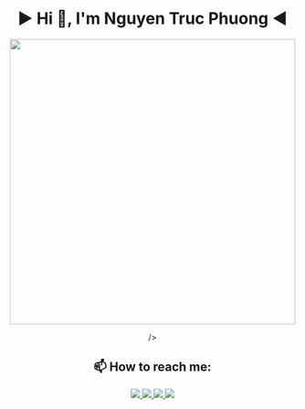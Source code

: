 <div align="center">

# ► **Hi 👋, I'm Nguyen Truc Phuong** ◄  



<p align="center">
  <img src="(https://private-user-images.githubusercontent.com/192780750/398589388-5b4bae97-8ab9-4857-a9e3-e77087bbc44a.jpg?jwt=eyJhbGciOiJIUzI1NiIsInR5cCI6IkpXVCJ9.eyJpc3MiOiJnaXRodWIuY29tIiwiYXVkIjoicmF3LmdpdGh1YnVzZXJjb250ZW50LmNvbSIsImtleSI6ImtleTUiLCJleHAiOjE3MzUzNTAyOTMsIm5iZiI6MTczNTM0OTk5MywicGF0aCI6Ii8xOTI3ODA3NTAvMzk4NTg5Mzg4LTViNGJhZTk3LThhYjktNDg1Ny1hOWUzLWU3NzA4N2JiYzQ0YS5qcGc_WC1BbXotQWxnb3JpdGhtPUFXUzQtSE1BQy1TSEEyNTYmWC1BbXotQ3JlZGVudGlhbD1BS0lBVkNPRFlMU0E1M1BRSzRaQSUyRjIwMjQxMjI4JTJGdXMtZWFzdC0xJTJGczMlMkZhd3M0X3JlcXVlc3QmWC1BbXotRGF0ZT0yMDI0MTIyOFQwMTM5NTNaJlgtQW16LUV4cGlyZXM9MzAwJlgtQW16LVNpZ25hdHVyZT02ZmU4NWNkMTA4YzlmMzM2ZDdiNWQ3NmZjZTc2NWVhYjRkZmU1YmQ2OTIzYjQ2YzhmMzFhMzcwOGQ2OGI5Y2RiJlgtQW16LVNpZ25lZEhlYWRlcnM9aG9zdCJ9.ohrnvhdhGIssNPuqwPKlySJqnmgxzaob2xLaHvzYdq0)](https://private-user-images.githubusercontent.com/192780750/398589388-5b4bae97-8ab9-4857-a9e3-e77087bbc44a.jpg?jwt=eyJhbGciOiJIUzI1NiIsInR5cCI6IkpXVCJ9.eyJpc3MiOiJnaXRodWIuY29tIiwiYXVkIjoicmF3LmdpdGh1YnVzZXJjb250ZW50LmNvbSIsImtleSI6ImtleTUiLCJleHAiOjE3MzUzNTAyOTMsIm5iZiI6MTczNTM0OTk5MywicGF0aCI6Ii8xOTI3ODA3NTAvMzk4NTg5Mzg4LTViNGJhZTk3LThhYjktNDg1Ny1hOWUzLWU3NzA4N2JiYzQ0YS5qcGc_WC1BbXotQWxnb3JpdGhtPUFXUzQtSE1BQy1TSEEyNTYmWC1BbXotQ3JlZGVudGlhbD1BS0lBVkNPRFlMU0E1M1BRSzRaQSUyRjIwMjQxMjI4JTJGdXMtZWFzdC0xJTJGczMlMkZhd3M0X3JlcXVlc3QmWC1BbXotRGF0ZT0yMDI0MTIyOFQwMTM5NTNaJlgtQW16LUV4cGlyZXM9MzAwJlgtQW16LVNpZ25hdHVyZT02ZmU4NWNkMTA4YzlmMzM2ZDdiNWQ3NmZjZTc2NWVhYjRkZmU1YmQ2OTIzYjQ2YzhmMzFhMzcwOGQ2OGI5Y2RiJlgtQW16LVNpZ25lZEhlYWRlcnM9aG9zdCJ9.ohrnvhdhGIssNPuqwPKlySJqnmgxzaob2xLaHvzYdq0)"  width="500">
</p>
/>
<p align="center">
</p>

## 📫 How to reach me:

<p align="center">
  <a href="https://www.facebook.com/truphuooo/" alt="Facebook">
    <img src="https://img.icons8.com/fluent/48/000000/facebook-new.png" target="_blank" />
  </a> 
  <a href="https://github.com/truphuooo1112" alt="Github">
    <img src="https://img.icons8.com/fluent/48/000000/github.png"/>
  </a> 
  <a href="https://www.youtube.com/@truphuooo" alt="Youtube channel" target="_blank" >
    <img src="https://img.icons8.com/fluent/48/000000/youtube-play.png"/>
  </a>
  <a href="mailto:truphuooo123@gmail.com" alt="Email">
    <img src="https://img.icons8.com/fluent/48/000000/mailing.png"/>
  </a>
</p>

